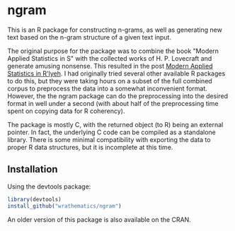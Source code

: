 # ngram

This is an R package for constructing n-grams, as well as generating 
new text based on the n-gram structure of a given text input.

The original purpose for the package was to combine the book
"Modern Applied Statistics in S" with the collected works of H. P.
Lovecraft and generate amusing nonsense.  This resulted in the post
[Modern Applied Statistics in R'lyeh](http://librestats.com/2014/07/01/modern-applied-statistics-in-rlyeh/).
I had originally tried several other available R packages to do this,
but they were taking hours on a subset of the full combined corpus 
to preprocess the data into a somewhat inconvenient format.  However,
the the ngram package can do the preprocessing into the desired
format in well under a second (with about half of the preprocessing
time spent on copying data for R coherency).

The package is mostly C, with the returned object (to R) being an
external pointer.  In fact, the underlying C code can be compiled
as a standalone library.  There is some minimal compatibility
with exporting the data to proper R data structures, but it is 
incomplete at this time.



## Installation

Using the devtools package: 

```r
library(devtools)
install_github("wrathematics/ngram")
```

An older version of this package is also available on the CRAN.

